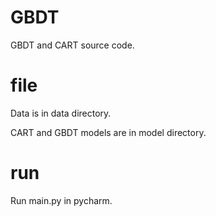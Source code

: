 # GBDT
GBDT and CART source code.

# file
Data is in data directory.

CART and GBDT models are in model directory.

# run
Run main.py in pycharm.
